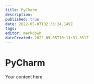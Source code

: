 ```yaml
---
title: PyCharm
description: 
published: true
date: 2022-05-07T02:33:24.149Z
tags: 
editor: markdown
dateCreated: 2022-05-05T10:11:31.351Z
---
```


# PyCharm
Your content here